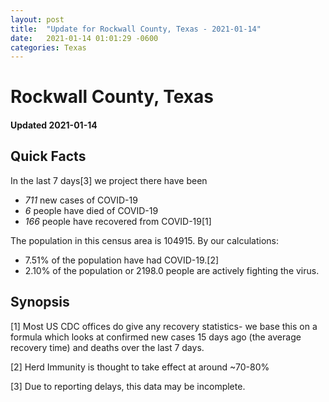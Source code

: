 ```yaml
---
layout: post
title:  "Update for Rockwall County, Texas - 2021-01-14"
date:   2021-01-14 01:01:29 -0600
categories: Texas
---
```


# Rockwall County, Texas
#### Updated 2021-01-14

## Quick Facts

In the last 7 days[3] we project there have been
- *711* new cases of COVID-19
- *6* people have died of COVID-19
- *166* people have recovered from COVID-19[1]

The population in this census area is 104915. By our calculations:
- 7.51% of the population have had COVID-19.[2]
- 2.10% of the population or 2198.0 people are actively fighting the virus.

## Synopsis




[1] Most US CDC offices do give any recovery statistics- we base this on a formula which looks at confirmed new cases
15 days ago (the average recovery time) and deaths over the last 7 days.

[2] Herd Immunity is thought to take effect at around ~70-80%

[3] Due to reporting delays, this data may be incomplete.
 
    